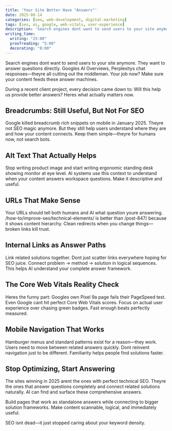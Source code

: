 ```yaml
---
title: 'Your Site Better Have "Answers"'
date: 2025-08-14
categories: [seo, web-development, digital-marketing]
tags: [seo, ai, google, web-vitals, user-experience]
description: 'Search engines dont want to send users to your site anymore. They want to answer questions directly. Heres what actually matters for SEO in 2025—spoiler: its not keyword density.'
writing_time:
  writing: "25:00"
  proofreading: "5:00"
  decorating: "8:00"
---
```


Search engines dont want to send users to your site anymore. They want to answer questions directly. Googles AI Overviews, Perplexitys chat responses—theyre all cutting out the middleman. Your job now? Make sure your content feeds these answer machines.

During a recent client project, every decision came down to: Will this help us provide better answers? Heres what actually matters now.

## Breadcrumbs: Still Useful, But Not For SEO

Google killed breadcrumb rich snippets on mobile in January 2025. Theyre not SEO magic anymore. But they still help users understand where they are and how your content connects. Keep them simple—theyre for humans now, not search bots.

## Alt Text That Actually Helps

Stop writing product image and start writing ergonomic standing desk showing monitor at eye level. AI systems use this context to understand when your content answers workspace questions. Make it descriptive and useful.

## URLs That Make Sense

Your URLs should tell both humans and AI what question youre answering. /how-to/improve-seo/technical-elements/ is better than /post-847/ because it shows content hierarchy. Clean redirects when you change things—broken links kill trust.

## Internal Links as Answer Paths

Link related solutions together. Dont just scatter links everywhere hoping for SEO juice. Connect problem → method → solution in logical sequences. This helps AI understand your complete answer framework.

## The Core Web Vitals Reality Check

Heres the funny part: Googles own Pixel 9a page fails their PageSpeed test. Even Google cant hit perfect Core Web Vitals scores. Focus on actual user experience over chasing green badges. Fast enough beats perfectly measured.

## Mobile Navigation That Works

Hamburger menus and standard patterns exist for a reason—they work. Users need to move between related answers quickly. Dont reinvent navigation just to be different. Familiarity helps people find solutions faster.

## Stop Optimizing, Start Answering

The sites winning in 2025 arent the ones with perfect technical SEO. Theyre the ones that answer questions completely and connect related solutions naturally. AI can find and surface these comprehensive answers.

Build pages that work as standalone answers while connecting to bigger solution frameworks. Make content scannable, logical, and immediately useful.

SEO isnt dead—it just stopped caring about your keyword density.
